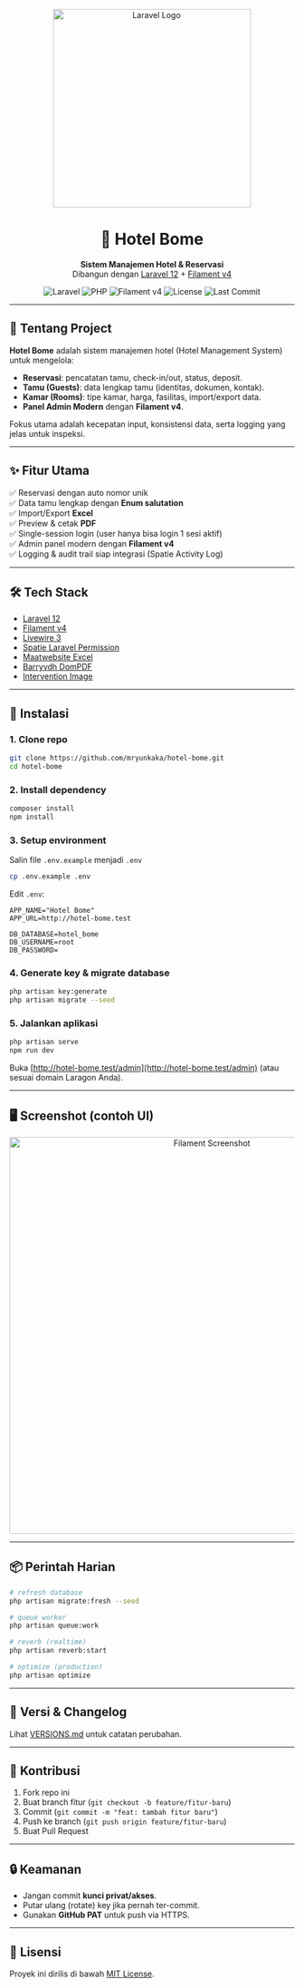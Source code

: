 <p align="center">
  <img src="https://raw.githubusercontent.com/laravel/art/master/logo-lockup/5%20SVG/2%20CMYK/1%20Full%20Color/laravel-logolockup-cmyk-red.svg" width="350" alt="Laravel Logo">
</p>

<h1 align="center">🏨 Hotel Bome</h1>

<p align="center">
  <b>Sistem Manajemen Hotel & Reservasi</b><br>
  Dibangun dengan <a href="https://laravel.com" target="_blank">Laravel 12</a> + <a href="https://filamentphp.com/" target="_blank">Filament v4</a>
</p>

<p align="center">
  <img src="https://img.shields.io/badge/Laravel-12-red?style=flat-square&logo=laravel" alt="Laravel">
  <img src="https://img.shields.io/badge/PHP-^8.2-blue?style=flat-square&logo=php" alt="PHP">
  <img src="https://img.shields.io/badge/Filament-v4-8A2BE2?style=flat-square" alt="Filament v4">
  <img src="https://img.shields.io/github/license/mryunkaka/hotel-bome?style=flat-square" alt="License">
  <img src="https://img.shields.io/github/last-commit/mryunkaka/hotel-bome?style=flat-square" alt="Last Commit">
</p>

---

## 📖 Tentang Project

**Hotel Bome** adalah sistem manajemen hotel (Hotel Management System) untuk mengelola:
- **Reservasi**: pencatatan tamu, check-in/out, status, deposit.
- **Tamu (Guests)**: data lengkap tamu (identitas, dokumen, kontak).
- **Kamar (Rooms)**: tipe kamar, harga, fasilitas, import/export data.
- **Panel Admin Modern** dengan **Filament v4**.

Fokus utama adalah kecepatan input, konsistensi data, serta logging yang jelas untuk inspeksi.

---

## ✨ Fitur Utama

✅ Reservasi dengan auto nomor unik  
✅ Data tamu lengkap dengan **Enum salutation**  
✅ Import/Export **Excel**  
✅ Preview & cetak **PDF**  
✅ Single-session login (user hanya bisa login 1 sesi aktif)  
✅ Admin panel modern dengan **Filament v4**  
✅ Logging & audit trail siap integrasi (Spatie Activity Log)  

---

## 🛠️ Tech Stack

- [Laravel 12](https://laravel.com)  
- [Filament v4](https://filamentphp.com)  
- [Livewire 3](https://livewire.laravel.com)  
- [Spatie Laravel Permission](https://spatie.be/docs/laravel-permission)  
- [Maatwebsite Excel](https://laravel-excel.com)  
- [Barryvdh DomPDF](https://github.com/barryvdh/laravel-dompdf)  
- [Intervention Image](http://image.intervention.io/)  

---

## 🚀 Instalasi

### 1. Clone repo
```bash
git clone https://github.com/mryunkaka/hotel-bome.git
cd hotel-bome
```

### 2. Install dependency
```bash
composer install
npm install
```

### 3. Setup environment
Salin file `.env.example` menjadi `.env`
```bash
cp .env.example .env
```

Edit `.env`:
```dotenv
APP_NAME="Hotel Bome"
APP_URL=http://hotel-bome.test

DB_DATABASE=hotel_bome
DB_USERNAME=root
DB_PASSWORD=
```

### 4. Generate key & migrate database
```bash
php artisan key:generate
php artisan migrate --seed
```

### 5. Jalankan aplikasi
```bash
php artisan serve
npm run dev
```

Buka [http://hotel-bome.test/admin](http://hotel-bome.test/admin) (atau sesuai domain Laragon Anda).

---

## 🖥️ Screenshot (contoh UI)

<p align="center">
  <img src="https://filamentphp.com/images/screenshot.png" width="700" alt="Filament Screenshot">
</p>

---

## 📦 Perintah Harian

```bash
# refresh database
php artisan migrate:fresh --seed

# queue worker
php artisan queue:work

# reverb (realtime)
php artisan reverb:start

# optimize (production)
php artisan optimize
```

---

## 📄 Versi & Changelog
Lihat [VERSIONS.md](VERSIONS.md) untuk catatan perubahan.

---

## 🤝 Kontribusi

1. Fork repo ini  
2. Buat branch fitur (`git checkout -b feature/fitur-baru`)  
3. Commit (`git commit -m "feat: tambah fitur baru"`)  
4. Push ke branch (`git push origin feature/fitur-baru`)  
5. Buat Pull Request  

---

## 🔒 Keamanan

- Jangan commit **kunci privat/akses**.  
- Putar ulang (rotate) key jika pernah ter-commit.  
- Gunakan **GitHub PAT** untuk push via HTTPS.  

---

## 📜 Lisensi

Proyek ini dirilis di bawah [MIT License](LICENSE).
